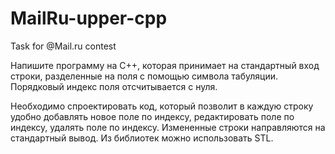 # MailRu-upper-cpp
Task for @Mail.ru contest

Напишите программу на C++, которая принимает на стандартный вход строки, разделенные на поля с помощью символа табуляции. Порядковый индекс поля отсчитывается с нуля.

Необходимо спроектировать код, который позволит в каждую строку удобно добавлять новое поле по индексу, редактировать поле по индексу, удалять поле по индексу. Измененные строки направляются на стандартный вывод. Из библиотек можно использовать STL.
